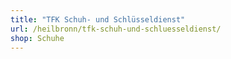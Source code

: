 ```yaml
---
title: "TFK Schuh- und Schlüsseldienst"
url: /heilbronn/tfk-schuh-und-schluesseldienst/
shop: Schuhe
---
```

